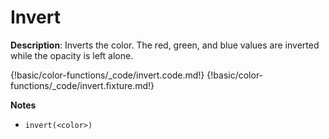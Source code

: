 # Invert

__Description__: Inverts the color. The red, green, and blue values are inverted while the opacity is left alone.

{!basic/color-functions/_code/invert.code.md!}
{!basic/color-functions/_code/invert.fixture.md!}

__Notes__

+ `invert(<color>)`

<div class="cf"></div>
<div class="end"></div>

